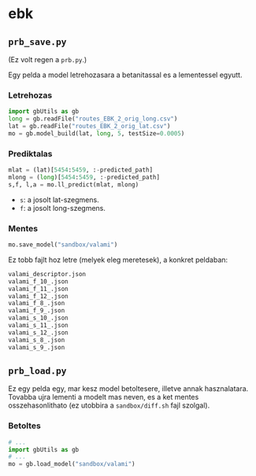 # ebk

## `prb_save.py`

(Ez volt regen a `prb.py`.)

Egy pelda a model letrehozasara a betanitassal es a lementessel egyutt.

### Letrehozas

```python
import gbUtils as gb
long = gb.readFile("routes_EBK_2_orig_long.csv")
lat = gb.readFile("routes_EBK_2_orig_lat.csv")
mo = gb.model_build(lat, long, 5, testSize=0.0005)
```

### Prediktalas

```python
mlat = (lat)[5454:5459, :-predicted_path]
mlong = (long)[5454:5459, :-predicted_path]
s,f, l,a = mo.ll_predict(mlat, mlong)
```

- `s`: a josolt lat-szegmens.
- `f`: a josolt long-szegmens.

### Mentes

```python
mo.save_model("sandbox/valami")
```

Ez tobb fajlt hoz letre (melyek eleg meretesek), a konkret peldaban:

```txt
valami_descriptor.json
valami_f_10_.json
valami_f_11_.json
valami_f_12_.json
valami_f_8_.json
valami_f_9_.json
valami_s_10_.json
valami_s_11_.json
valami_s_12_.json
valami_s_8_.json
valami_s_9_.json
```

## `prb_load.py`

Ez egy pelda egy, mar kesz model betoltesere,
illetve annak hasznalatara.
Tovabba ujra lementi a modelt mas neven,
es a ket mentes osszehasonlithato (ez utobbira a `sandbox/diff.sh` fajl szolgal).

### Betoltes

```python
# ...
import gbUtils as gb
# ...
mo = gb.load_model("sandbox/valami")
```
